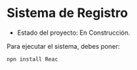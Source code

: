 <h1>Sistema de Registro</h1>

- Estado del proyecto: En Construcción.

Para ejecutar el sistema, debes poner: 

```npn install Reac```
